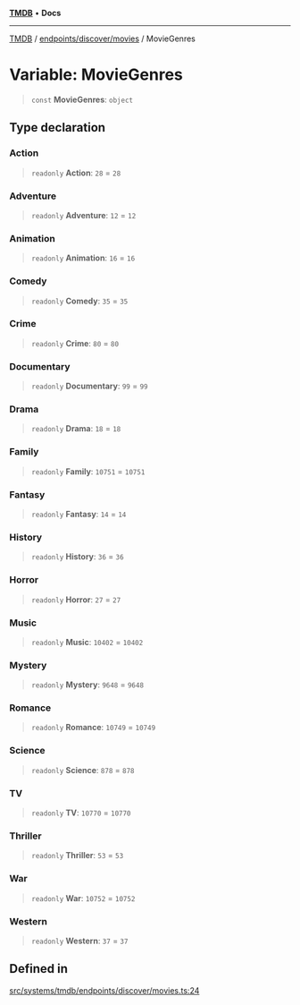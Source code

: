 [**TMDB**](../../../../README.md) • **Docs**

***

[TMDB](../../../../README.md) / [endpoints/discover/movies](../README.md) / MovieGenres

# Variable: MovieGenres

> `const` **MovieGenres**: `object`

## Type declaration

### Action

> `readonly` **Action**: `28` = `28`

### Adventure

> `readonly` **Adventure**: `12` = `12`

### Animation

> `readonly` **Animation**: `16` = `16`

### Comedy

> `readonly` **Comedy**: `35` = `35`

### Crime

> `readonly` **Crime**: `80` = `80`

### Documentary

> `readonly` **Documentary**: `99` = `99`

### Drama

> `readonly` **Drama**: `18` = `18`

### Family

> `readonly` **Family**: `10751` = `10751`

### Fantasy

> `readonly` **Fantasy**: `14` = `14`

### History

> `readonly` **History**: `36` = `36`

### Horror

> `readonly` **Horror**: `27` = `27`

### Music

> `readonly` **Music**: `10402` = `10402`

### Mystery

> `readonly` **Mystery**: `9648` = `9648`

### Romance

> `readonly` **Romance**: `10749` = `10749`

### Science

> `readonly` **Science**: `878` = `878`

### TV

> `readonly` **TV**: `10770` = `10770`

### Thriller

> `readonly` **Thriller**: `53` = `53`

### War

> `readonly` **War**: `10752` = `10752`

### Western

> `readonly` **Western**: `37` = `37`

## Defined in

[src/systems/tmdb/endpoints/discover/movies.ts:24](https://github.com/Norviah/media-hub/blob/18a8c2edf600e1d27fc5173db1855dfb068c9a34/src/systems/tmdb/endpoints/discover/movies.ts#L24)

